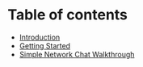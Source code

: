 # Table of contents

* [Introduction](README.md)
* [Getting Started](getting-started.md)
* [Simple Network Chat Walkthrough](simple-network-chat-walkthrough.md)


